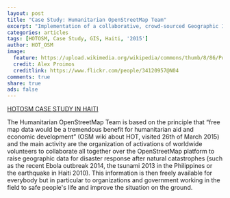 ```yaml
---
layout: post
title: "Case Study: Humanitarian OpenStreetMap Team"
excerpt: "Implementation of a collaborative, crowd-sourced Geographic Information System for humanitarian aid and economic development."
categories: articles
tags: [HOTOSM, Case Study, GIS, Haiti, '2015']
author: HOT_OSM
image:
  feature: https://upload.wikimedia.org/wikipedia/commons/thumb/8/86/Port_Au_Prince%2C_Haiti_%287664274188%29.jpg/1280px-Port_Au_Prince%2C_Haiti_%287664274188%29.jpg
  credit: Alex Proimos
  creditlink: https://www.flickr.com/people/34120957@N04
comments: true
share: true
ads: false
---
```


[HOTOSM CASE STUDY IN HAITI](http://felix.delattre.de/weblog/2015/04/18/case-study-humanitarian-openstreetmap-team)

The Humanitarian OpenStreetMap Team is based on the principle that “free map data would be a tremendous benefit for humanitarian aid and economic development” (OSM wiki about HOT, visited 26th of March 2015) and the main activity are the organization of activations of worldwide volunteers to collaborate all together over the OpenStreetMap platform to raise geographic data for disaster response after natural catastrophes (such as the recent Ebola outbreak 2014, the tsunami 2013 in the Philippines or the earthquake in Haiti 2010). This information is then freely available for everybody but in particular to organizations and government working in the field to safe people's life and improve the situation on the ground.
